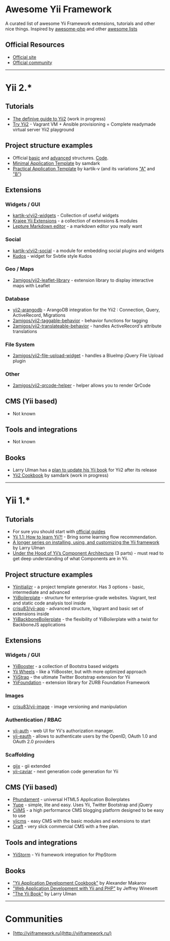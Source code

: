 # Awesome Yii Framework

A curated list of awesome Yii Framework extensions, tutorials and other nice things. 
Inspired by [awesome-php](https://github.com/ziadoz/awesome-php) and other [awesome lists](https://github.com/sindresorhus/awesome)


## Official Resources

* [Official site](http://yiiframework.com/)
* [Official community](http://www.yiiframework.com/community/)

---
# Yii 2.*

## Tutorials

* [The definive guide to Yii2](http://stuff.cebe.cc/yii2-guide.pdf) (work in progress)
* [Try Yii2](https://gitlab.com/iJackUA/try-yii2) - Vagrant VM + Ansible provisioning = Complete readymade virtual server Yii2 playground 


## Project structure examples

* Official [basic](http://www.yiiframework.com/doc-2.0/guide-apps-basic.html) and [advanced](http://www.yiiframework.com/doc-2.0/guide-apps-advanced.html) structures. [Code](https://github.com/yiisoft/yii2/tree/master/apps).
* [Minimal Application Template](https://github.com/samdark/yii2-minimal) by samdark
* [Practical Application Template](https://github.com/kartik-v/yii2-app-practical) by kartik-v (and its variations ["A"](https://github.com/kartik-v/yii2-app-practical-a) and ["B"](https://github.com/kartik-v/yii2-app-practical-b))

## Extensions

### Widgets / GUI

* [kartik-v/yii2-widgets](https://github.com/kartik-v/yii2-widgets) - Collection of useful widgets  
* [Krajee Yii Extensions](http://demos.krajee.com/) - a collection of extensions & modules
* [Lepture Markdown editor](https://github.com/iJackUA/yii2-lepture-markdown-editor-widget) - a markdown editor you really want

### Social

* [kartik-v/yii2-social](https://github.com/kartik-v/yii2-social) - a module for embedding social plugins and widgets
* [Kudos](https://github.com/iJackUA/yii2-kudos-widget) - widget for Svbtle style Kudos

### Geo / Maps

* [2amigos/yii2-leaflet-library](https://github.com/2amigos/yii2-leaflet-library) - extension library to display interactive maps with Leaflet

### Database

* [yii2-arangodb](https://github.com/DevGroup-ru/yii2-arangodb) - ArangoDB integration for the Yii2 : Connection, Query, ActiveRecord, Migrations
* [2amigos/yii2-taggable-behavior](https://github.com/2amigos/yii2-taggable-behavior) - behavior functions for tagging
* [2amigos/yii2-translateable-behavior](https://github.com/2amigos/yii2-translateable-behavior) - handles ActiveRecord's attribute translations

### File System

* [2amigos/yii2-file-upload-widget](https://github.com/2amigos/yii2-file-upload-widget) - handles a BlueImp jQuery File Upload plugin

### Other

* [2amigos/yii2-qrcode-helper](https://github.com/2amigos/yii2-qrcode-helper) - helper allows you to render QrCode

## CMS (Yii based)

* Not known

## Tools and integrations

* Not known

## Books

* Larry Ulman has a [plan to update his Yii book](http://www.larryullman.com/2012/09/12/yii-2-and-the-yii-book/) for Yii2 after its release
* [Yii2 Cookbook](https://github.com/samdark/yii2-cookbook/blob/master/book/README.md) by samdark (work in progress)

---
# Yii 1.*

## Tutorials

* For sure you should start with [official guides](http://www.yiiframework.com/tutorials/)
* [Yii 1.1: How to learn Yii?!](http://www.yiiframework.com/wiki/268/how-to-learn-yii) - Bring some learning flow recommendation.
* [A longer series on installing, using, and customizing the Yii framework](http://www.larryullman.com/series/learning-the-yii-framework/) by Larry Ulman
* [Under the Hood of Yii’s Component Architecture](http://www.sitepoint.com/yii-under-the-hood-1/) (3 parts) - must read to get deep understanding of what Components are in Yii. 

## Project structure examples

* [Yiinitializr](http://yiinitializr.2amigos.us/) - a project template generator. Has 3 options - basic, intermediate and advanced
* [YiiBoilerplate](https://github.com/clevertech/YiiBoilerplate) - structure for enterprise-grade websites. Vagrant, test and static code analysis tool inside
* [crisu83/yii-app](https://github.com/crisu83/yii-app) - advanced structure, Vagrant and basic set of extensions inside
* [YiiBackboneBoilerplate](https://github.com/clevertech/YiiBackboneBoilerplate) - the flexibility of YiiBoilerplate with a twist for BackboneJS applications


## Extensions

### Widgets / GUI

* [YiiBooster](http://yiibooster.clevertech.biz/) - a collection of Bootstra based widgets
* [Yii Wheels](http://yiiwheels.2amigos.us/) - like a YiiBooster, but with more optimized approach 
* [YiiStrap](http://www.getyiistrap.com/) - the ultimate Twitter Bootstrap extension for Yii
* [YiiFoundation](https://github.com/2amigos/yiifoundation) -  extension library for ZURB Foundation Framework

### Images

* [crisu83/yii-image](https://github.com/crisu83/yii-image) - image versioning and manipulation

### Authentication / RBAC

* [yii-auth](https://github.com/Crisu83/yii-auth) - web UI for Yii's authorization manager.
* [yii-eauth](https://github.com/Nodge/yii-eauth) - allows to authenticate users by the OpenID, OAuth 1.0 and OAuth 2.0 providers

### Scaffolding

* [giix](https://github.com/rcoelho/giix) - gii extended
* [yii-caviar](https://github.com/crisu83/yii-caviar) - next generation code generation for Yii


## CMS (Yii based)

* [Phundament](http://www.phundament.com/) - universal HTML5 Application Boilerplates
* [Yupe](http://yupe.ru/en) - simple, lite and easy. Uses Yii, Twitter Bootstrap and jQuery
* [CiiMS](https://github.com/charlesportwoodii/CiiMS) - a high performance CMS blogging platform designed to be easy to use
* [yiicms](https://github.com/magefad/yiicms) - easy CMS with the basic modules and extensions to start
* [Craft](http://buildwithcraft.com/) - very slick commercial CMS with a free plan.

## Tools and integrations

* [YiiStorm](http://plugins.jetbrains.com/plugin/?webide&pluginId=7182) - Yii framework integration for PhpStorm

## Books

* ["Yii Application Development Cookbook"](http://yiicookbook.org/) by Alexander Makarov
* ["Web Application Development with Yii and PHP"](http://www.packtpub.com/web-application-development-with-yii-and-php-second-edition/book) by Jeffrey Winesett
* ["The Yii Book"](http://yii.larryullman.com/) by Larry Ulman

---
# Communities 

* [http://yiiframework.ru](http://yiiframework.ru/)
